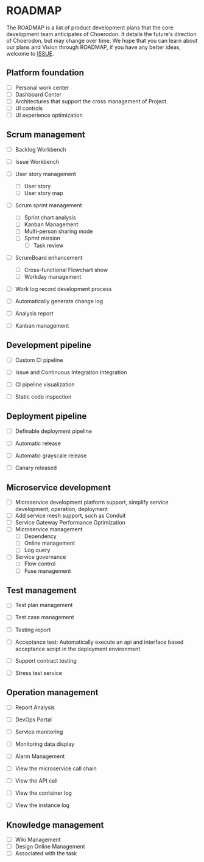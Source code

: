 # ROADMAP
The ROADMAP is a list of product development plans that the core development team anticipates of Choerodon. It details the future's direction of Choerodon, but may change over time. We hope that you can learn about our plans and Vision through ROADMAP, if you have any better ideas, welcome to [ISSUE](https://github.com/choerodon/choerodon/issues).

## Platform foundation

- [ ] Personal work center
- [ ] Dashboard Center
- [ ] Architectures that support the cross management of Project.
- [ ] UI controls
- [ ] UI experience optimization

## Scrum management

- [ ] Backlog Workbench
- [ ] Issue Workbench
- [ ] User story management
  - [ ] User story
  - [ ] User story map
- [ ] Scrum sprint management
  - [ ] Sprint chart analysis
  - [ ] Kanban Management
  - [ ] Multi-person sharing mode
  - [ ] Sprint mission
    - [ ] Task review
- [ ] ScrumBoard enhancement
  - [ ] Cross-functional Flowchart show
  - [ ] Workday management
- [ ] Work log record development process
- [ ] Automatically generate change log
- [ ] Analysis report
- [ ] Kanban management


## Development pipeline

- [ ] Custom CI pipeline
- [ ] Issue and Continuous Integration Integration
- [ ] CI pipeline visualization
- [ ] Static code inspection


## Deployment pipeline
- [ ] Definable deployment pipeline
- [ ] Automatic release
- [ ] Automatic grayscale release
- [ ] Canary released


## Microservice development
- [ ] Microservice development platform support, simplify service development, operation, deployment
- [ ] Add service mesh support, such as Conduit
- [ ] Service Gateway Performance Optimization
- [ ] Microservice management
  - [ ] Dependency
  - [ ] Online management
  - [ ] Log query
- [ ] Service governance
  - [ ] Flow control
  - [ ] Fuse management

## Test management
- [ ] Test plan management
- [ ] Test case management
- [ ] Testing report
- [ ] Acceptance test: Automatically execute an api and interface based acceptance script in the deployment environment
- [ ] Support contract testing
- [ ] Stress test service


## Operation management
- [ ] Report Analysis
- [ ] DevOps Portal
- [ ] Service monitoring
- [ ] Monitoring data display
- [ ] Alarm Management
- [ ] View the microservice call chain
- [ ] View the API call
- [ ] View the container log
- [ ] View the instance log 


## Knowledge management
- [ ] Wiki Management
- [ ] Design Online Management
- [ ] Associated with the task
